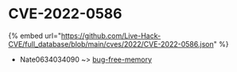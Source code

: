 # CVE-2022-0586
{% embed url="https://github.com/Live-Hack-CVE/full_database/blob/main/cves/2022/CVE-2022-0586.json" %}

* Nate0634034090 ~> [bug-free-memory](https://www.alice-snow.ru/2022/database/cve-2022-0586/bug-free-memory-nate0634034090)